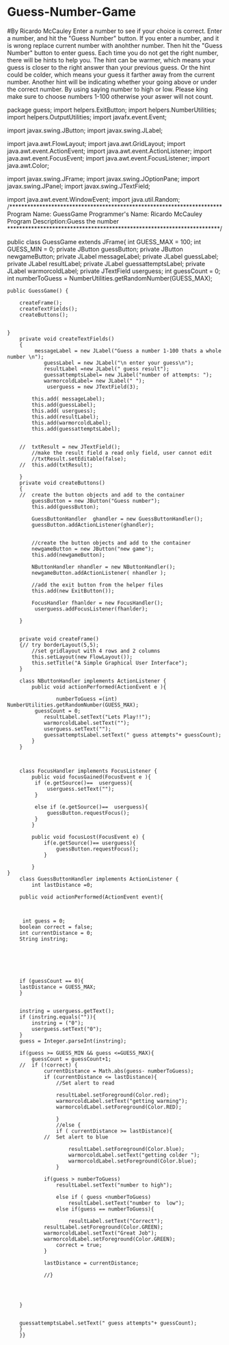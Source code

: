# Guess-Number-Game
#By Ricardo McCauley 
Enter a number to see if your choice is correct.
Enter a number, and hit the "Guess Number" button.
If you enter a number, and it is wrong replace current number with anohther number.
Then hit the "Guess Number" button to enter guess. 
Each time you do not get the right number, there will be hints to help you.
The hint can be warmer, which means your guess is closer to the right answer than your previous guess.
Or the hint could be colder, which means your guess it farther away from the  current number.
Another hint will be indicating whether your going above or under the correct number.
By using saying number to high or low. 
Please king make sure to choose numbers 1-100 otherwise your aswer will not count. 


package guess;
import helpers.ExitButton;
import helpers.NumberUtilities;
import helpers.OutputUtilities;
import javafx.event.Event;

import javax.swing.JButton;
import javax.swing.JLabel;

import java.awt.FlowLayout;
import java.awt.GridLayout;
import java.awt.event.ActionEvent;
import java.awt.event.ActionListener;
import java.awt.event.FocusEvent;
import java.awt.event.FocusListener;
import  java.awt.Color;

import javax.swing.JFrame;
import javax.swing.JOptionPane;
import javax.swing.JPanel;
import javax.swing.JTextField;



import java.awt.event.WindowEvent;
import java.util.Random;
/***********************************************************************
Program Name: GuessGame 
Programmer's Name: Ricardo McCauley 
Program Description:Guess the number
***********************************************************************/


public class GuessGame extends JFrame{
    int	GUESS_MAX = 100;
    int GUESS_MIN = 0;
	private JButton guessButton;
	private JButton newgameButton;
	private JLabel messageLabel;
	private JLabel guessLabel;
	private JLabel resultLabel;
	private JLabel guessattemptsLabel;
	private JLabel warmorcoldLabel;
	private JTextField userguess;
	int guessCount = 0;
   int numberToGuess = NumberUtilities.getRandomNumber(GUESS_MAX);
   
	public GuessGame() {

		createFrame();
		createTextFields();
		createButtons();
	

	}
		private void createTextFields()
		{
			 messageLabel = new JLabel("Guess a number 1-100 thats a whole number \n");
				guessLabel = new JLabel("\n enter your guess\n");
				resultLabel =new JLabel(" guess result");
				guessattemptsLabel= new JLabel("number of attempts: ");
				warmorcoldLabel= new JLabel(" ");
				 userguess = new JTextField(3);
				
			this.add( messageLabel);
			this.add(guessLabel);
			this.add( userguess);
			this.add(resultLabel);
			this.add(warmorcoldLabel);
			this.add(guessattemptsLabel);
	
		
		//	txtResult = new JTextField();
			//make the result field a read only field, user cannot edit
			//txtResult.setEditable(false);
		//	this.add(txtResult);
			
		}
		private void createButtons()
		{
		//	create the button objects and add to the container
			guessButton = new JButton("Guess number");
			this.add(guessButton);
						
			GuessButtonHandler  ghandler = new GuessButtonHandler();
			guessButton.addActionListener(ghandler);
			
			
			//create the button objects and add to the container
			newgameButton = new JButton("new game");
			this.add(newgameButton);
						
			NButtonHandler nhandler = new NButtonHandler();
			newgameButton.addActionListener( nhandler );
			
			//add the exit button from the helper files
			this.add(new ExitButton());	    
			
			FocusHandler fhanlder = new FocusHandler();
			 userguess.addFocusListener(fhanlder);
		
		}
		
		
		private void createFrame()
		{// try borderLayout(5,5);
			//set gridlayout with 4 rows and 2 columns
			this.setLayout(new FlowLayout());
			this.setTitle("A Simple Graphical User Interface");
		}
		
		class NButtonHandler implements ActionListener {
			public void actionPerformed(ActionEvent e ){
				
				    numberToGuess =(int) NumberUtilities.getRandomNumber(GUESS_MAX);
			 guessCount = 0;
				resultLabel.setText("Lets Play!!");
				warmorcoldLabel.setText("");
				userguess.setText("");
				guessattemptsLabel.setText(" guess attempts"+ guessCount);
			}
		}
		
		
		
		class FocusHandler implements FocusListener {
			public void focusGained(FocusEvent e ){
			 if (e.getSource()==  userguess){
				 userguess.setText("");
			 }
			
			 else if (e.getSource()==  userguess){
				 guessButton.requestFocus();
			 }
			}
	
			public void focusLost(FocusEvent e) {
				if(e.getSource()== userguess){
					guessButton.requestFocus();
				}
			
			}
	}
		class GuessButtonHandler implements ActionListener {
			int lastDistance =0;
		
		public void actionPerformed(ActionEvent event){
			
		
		
		 int guess = 0;
		boolean correct = false;
		int currentDistance = 0;
		String instring;

		
	
	    
		
		
		if (guessCount == 0){
		lastDistance = GUESS_MAX;
		}
	

		instring = userguess.getText();
		if (instring.equals("")){
			instring = ("0");
			userguess.setText("0");
		}
		guess = Integer.parseInt(instring);
		
		if(guess >= GUESS_MIN && guess <=GUESS_MAX){
			guessCount = guessCount+1;
		//	if (!correct) {
				currentDistance = Math.abs(guess- numberToGuess);
				if (currentDistance <= lastDistance){
					//Set alert to read 
				
					resultLabel.setForeground(Color.red);
					warmorcoldLabel.setText("getting warming");
					warmorcoldLabel.setForeground(Color.RED);
					
					}
					//else {
					if ( currentDistance >= lastDistance){
				//	Set alert to blue 
						
						resultLabel.setForeground(Color.blue);
						warmorcoldLabel.setText("getting colder ");
						warmorcoldLabel.setForeground(Color.blue);
					}
				
				if(guess > numberToGuess)
					resultLabel.setText("number to high");
					
					else if ( guess <numberToGuess)
						resultLabel.setText("number to  low");
					else if(guess == numberToGuess){
						
						resultLabel.setText("Correct");
				resultLabel.setForeground(Color.GREEN);
				warmorcoldLabel.setText("Great Job");
				warmorcoldLabel.setForeground(Color.GREEN);
					correct = true;
				}
				
				lastDistance = currentDistance;
				
				//}
		
			
	
		
		}
		
		
		guessattemptsLabel.setText(" guess attempts"+ guessCount);
		}
		}}
